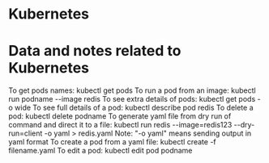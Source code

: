 # Kubernetes
# Data and notes related to Kubernetes
To get pods names:
    kubectl get pods
To run a pod from an image:
    kubectl run podname --image redis
To see extra details of pods:
    kubectl get pods -o wide
To see full details of a pod:
    kubectl describe pod redis
To delete a pod:
    kubectl delete podname
To generate yaml file from dry run of command and direct it to a file:
    kubectl run redis --image=redis123 --dry-run=client -o yaml > redis.yaml
    Note: "-o yaml" means sending output in yaml format
To create a pod from a yaml file:
    kubectl create -f filename.yaml
To edit a pod:
    kubectl edit pod podname

